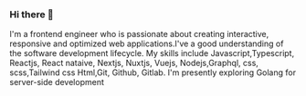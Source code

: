 ### Hi there 👋

I'm a frontend engineer who is passionate about creating interactive, responsive and optimized web applications.I've a good understanding of the software development lifecycle. My skills include Javascript,Typescript, Reactjs, React nataive, Nextjs, Nuxtjs, Vuejs, Nodejs,Graphql, css, scss,Tailwind css Html,Git, Github, Gitlab. I'm presently exploring Golang for server-side development
